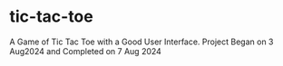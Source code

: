 # tic-tac-toe
A Game of Tic Tac Toe with a Good User Interface.
Project Began on 3 Aug2024 and Completed on 7 Aug 2024

